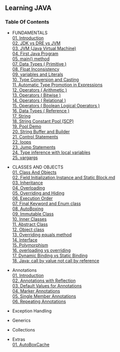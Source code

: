 ## Learning JAVA

### Table Of Contents

- FUNDAMENTALS<br>
  [01. Introduction](/docs/fundamentals/01.%20Introduction.md)<br>
  [02. JDK vs DRE vs JVM](/docs/fundamentals/02.%20JDKVsJREVsJVM.md)<br>
  [03. JVM (Java Virtual Machine)](/docs/fundamentals/03.%20JVM%20(%20Java%20Virtual%20Machine%20).md)<br>
  [04. First Java Program](/docs/fundamentals/04.%20First%20Java%20Program.md)<br>
  [05. main() method ](/docs/fundamentals/05.%20main()%20method.md)<br>
  [07. Data Types ( Primitive )](/docs/fundamentals/07.%20Data%20Types%20(%20Primitive%20).md)<br>
  [08. Float Inconsistency](/docs/fundamentals/08.%20Float%20Inconsistency.md)<br>
  [09. variables and Literals](/docs/fundamentals/09.%20variables%20and%20Literals.md)<br>
  [10. Type Conversion and Casting](/docs/fundamentals/10.%20Type%20Conversion%20and%20Casting.md)<br>
  [11. Automatic Type Promotion in Expressions](/docs/fundamentals/11.%20Automatic%20Type%20Promotion%20in%20Expressions.md)<br>
  [12. Operators ( Arithmetic )](/docs/fundamentals/12.%20Operators%20(%20Arithmetic%20).md)<br>
  [13. Operators ( Bitwise )](/docs/fundamentals/13.%20Operators%20(%20Bitwise%20).md)<br>
  [14. Operators ( Relational )](/docs/fundamentals/14.%20Operators%20(%20Relational%20).md)<br>
  [15. Operators ( Boolean Logical Operators )](/docs/fundamentals/15.%20Operators%20(%20Boolean%20Logical%20Operators%20).md)<br>
  [16.  Data Types ( Reference )](/docs/fundamentals/16.%20%20Data%20Types%20(%20Reference%20).md)<br>
  [17. String](/docs/fundamentals/17.%20String.md)<br>
  [18. String Constant Pool (SCP)](/docs/fundamentals/18.%20String%20Constant%20Pool%20(SCP).md)<br>
  [19. Pool Demo](/docs/fundamentals/19.%20Pool%20Demo.md)<br>
  [20. String Buffer and Builder](/docs/fundamentals/20.%20String%20Buffer%20and%20Builder.md)<br>
  [21. Control Statements](/docs/fundamentals/21.%20Control%20Statements.md)<br>
  [22. loops ](/docs/fundamentals/22.%20loops.md)<br>
  [23. Jump Statements](/docs/fundamentals/23.%20Jump%20Statements.md)<br>
  [24. Type inference with local variables ](/docs/fundamentals/24.%20Type%20inference%20with%20local%20variables.md)<br>
  [25. vargargs](/docs/fundamentals/25.%20varargs.md)<br>


- CLASSES AND OBJECTS<br>
  [01. Class And Objects](/docs/class/01%20classAndObjects.md)<br>
  [02. Field Initialization,Instance and Static Block.md](docs/class/02%20Field%20Initialization,%20Instance%20and%20Static%20Block.md)<br>
  [03. Inheritance](docs/class/03%20Inheritance.md)<br>
  [04. Overloading](docs/class/04%20Overloading.md)<br>
  [05. Overriding and Hiding](docs/class/05%20Overriding%20and%20Hiding.md)<br>
  [06. Execution Order](/docs/class/06%20Execution%20Order.md)<br> 
  [07. Final Keyword and Enum class](docs/class/07%20Final%20Keyword%20And%20Enum.md)<br>
  [08. AutoBoxing](/docs/class/08%20Boxed%20Primitives.md)<br>
  [09. Immutable Class](/docs/class/09%20ImmutableClass.md)<br>
  [10. Inner Classes](/docs/class/10%20Inner%20Class.md)<br>
  [11. Abstract Class](/docs/class/11%20Abstract%20Class.md)<br>
  [12. Object class](/docs/class/12%20Object.md)<br>
  [13. Overriding equals method](/docs/class/13%20Overriding%20equals%20Method.md)<br>
  [14. Interface](/docs/class/14%20Interface.md)<br>
  [15. Polymorphism](docs/class/15%20Polymorphism.md)<br>
  [16. overloading vs overriding](docs/class/16%20overloading%20vs%20overriding.md)<br>
  [17. Dynamic Binding vs Static Binding](docs/class/17%20Dynamic%20Binding%20vs%20Static%20Binding.md)<br>
  [18. Java: call by value not call by reference](/docs/class/18%20java%20call%20by%20value%20not%20call%20by%20reference.md)<br>

- Annotations<br>
  [01. Introduction](docs/Annotations/01.%20Annotations.md)<br>
  [02. Annotations with Reflection](docs/Annotations/02.%20Annotations%20with%20Reflection.md)<br>
  [03. Default Values for Annotations](docs/Annotations/03.%20Default%20Values%20for%20Annotations.md)<br>
  [04. Marker Annotations](docs/Annotations/04.%20Marker%20Annotation.md)<br>
  [05. Single Member Annotations](docs/Annotations/05.%20Single%20Member%20Annotation.md)<br>
  [06. Repeating Annotations](docs/Annotations/06.%20Repeating%20Annotations.md)<br>

- Exception Handling<br>

- Generics<br>

- Collections<br>

- Extras<br>
  [01. AutoBoxCache](/docs/extras/01.%20AutoBoxCache.md)<br>